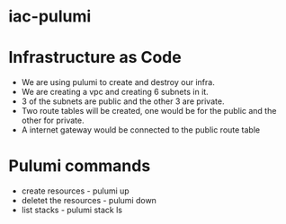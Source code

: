 # iac-pulumi

#  Infrastructure as Code
- We are using pulumi to create and destroy our infra.
- We are creating a vpc and creating 6 subnets in it.
- 3 of the subnets are public and the other 3 are private.
- Two route tables will be created, one would be for the public and the other for private.
- A internet gateway would be connected to the public route table

# Pulumi commands
- create resources - pulumi up
- deletet the resources - pulumi down
- list stacks - pulumi stack ls

